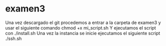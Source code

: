 # examen3

Una vez descargado el git procedemos a entrar a la carpeta de examen3 y usar el siguiente comando
chmod +x mi_script.sh
Y ejecutamos el script con
./install.sh
Una vez la instancia se inicie ejecutamos el siguiente script
./ssh.sh


